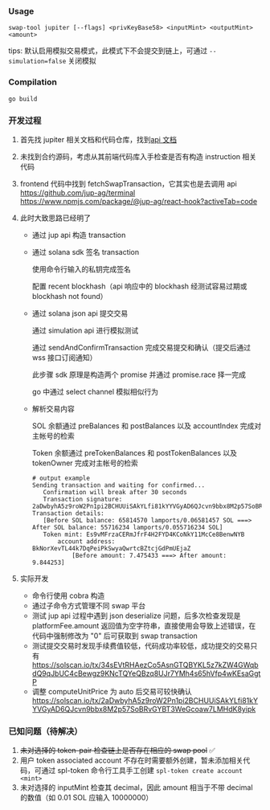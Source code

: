 ### Usage

```shell
swap-tool jupiter [--flags] <privKeyBase58> <inputMint> <outputMint> <amount>
```

tips: 默认启用模拟交易模式，此模式下不会提交到链上，可通过 `--simulation=false` 关闭模拟

### Compilation

```shell
go build
```

### 开发过程

1. 首先找 jupiter 相关文档和代码仓库，找到[api 文档](https://station.jup.ag/api-v6/get-quote)

2. 未找到合约源码，考虑从其前端代码库入手检查是否有构造 instruction 相关代码

3. frontend 代码中找到 fetchSwapTransaction，它其实也是去调用 api
   https://github.com/jup-ag/terminal
   https://www.npmjs.com/package/@jup-ag/react-hook?activeTab=code

4. 此时大致思路已经明了

   - 通过 jup api 构造 transaction

   - 通过 solana sdk 签名 transaction

     使用命令行输入的私钥完成签名

     配置 recent blockhash（api 响应中的 blockhash 经测试容易过期或 blockhash not found）

   - 通过 solana json api 提交交易

     通过 simulation api 进行模拟测试

     通过 sendAndConfirmTransaction 完成交易提交和确认（提交后通过 wss 接口订阅通知）

     此步骤 sdk 原理是构造两个 promise 并通过 promise.race 择一完成

     go 中通过 select channel 模拟相似行为

   - 解析交易内容

     SOL 余额通过 preBalances 和 postBalances 以及 accountIndex 完成对主帐号的检索

     Token 余额通过 preTokenBalances 和 postTokenBalances 以及 tokenOwner 完成对主帐号的检索

     ```shell
     # output example
     Sending transaction and waiting for confirmed...
     	Confirmation will break after 30 seconds
     	Transaction signature: 2aDwbyhA5z9roW2Pn1pi2BCHUUiSAkYLfi81kYYVGyAD6QJcvn9bbx8M2p57SoBRvGYBT3WeGcoaw7LMHdK8yipk
     Transaction details:
     	[Before SOL balance: 65814570 lamports/0.06581457 SOL ===>  After SOL balance: 55716234 lamports/0.055716234 SOL]
     	Token mint: Es9vMFrzaCERmJfrF4H2FYD4KCoNkY11McCe8BenwNYB
     		account address: BkNorXevTL44k7DqPeiPkSwyaQwrtcBZtcjGdPmUEjaZ
     			[Before amount: 7.475433 ===> After amount: 9.844253]
     ```

5. 实际开发
   - 命令行使用 cobra 构造
   - 通过子命令方式管理不同 swap 平台
   - 测试 jup api 过程中遇到 json deserialize 问题，后多次检查发现是 platformFee.amount 返回值为空字符串，直接使用会导致上述错误，在代码中强制修改为 "0" 后可获取到 swap transaction
   - 测试提交交易时发现手续费值较低，代码成功率较低，成功提交的交易只有
     https://solscan.io/tx/34sEVtRHAezCo5AsnGTQBYKL5z7kZW4GWqbdQ9qJbUC4cBewgz9KNcTQYeQBzq8UJr7YMh4s65hVfp4wKEsaGgtP
   - 调整 computeUnitPrice 为 auto 后交易可较快确认
     https://solscan.io/tx/2aDwbyhA5z9roW2Pn1pi2BCHUUiSAkYLfi81kYYVGyAD6QJcvn9bbx8M2p57SoBRvGYBT3WeGcoaw7LMHdK8yipk

### 已知问题（待解决）

1. ~~未对选择的 token-pair 检查链上是否存在相应的 swap pool~~ :white_check_mark:
2. 用户 token associated account 不存在时需要额外创建，暂未添加相关代码，可通过 spl-token 命令行工具手工创建 `spl-token create account <mint>`
3. 未对选择的 inputMint 检查其 decimal，因此 amount 相当于不带 decimal 的数值（如 0.01 SOL 应输入 10000000）
